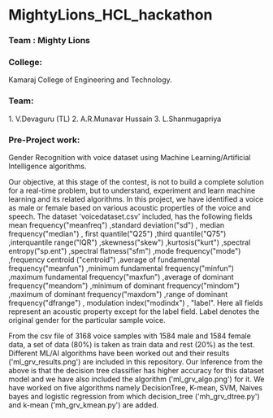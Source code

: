 # MightyLions_HCL_hackathon
<h3>Team : Mighty Lions</h3>
<h3>College:</h3>
Kamaraj College of Engineering and Technology.

<h3>Team:</h3>
1. V.Devaguru (TL)
2. A.R.Munavar Hussain
3. L.Shanmugapriya

<h3>Pre-Project work:</h3>
Gender Recognition with voice dataset using Machine Learning/Artificial Intelligence algorithms.


Our objective, at this stage of the contest, is not to build a complete solution for a real-time problem, but to understand, experiment and learn machine learning and its related algorithms. In this project, we have identified a voice as male or female based on various acoustic properties of the voice and speech. The dataset 'voicedataset.csv' included, has the following fields mean frequency("meanfreq") ,standard deviation("sd") , median frequency("median") , first quantile("Q25") ,third quantile("Q75") ,interquantile range("IQR") ,skewness("skew") ,kurtosis("kurt") ,spectral entropy("sp.ent") ,spectral flatness("sfm") ,mode frequency("mode") ,frequency centroid ("centroid") ,average of fundamental frequency("meanfun") ,minimum fundamental frequency("minfun") ,maximum fundamental frequency("maxfun") ,average of dominant frequency("meandom") ,minimum of dominant frequency("mindom") ,maximum of dominant frequency("maxdom") ,range of dominant frequency("dfrange") , modulation index("modindx") , "label". Here all fields represent an acoustic property except for the label field. Label denotes the original gender for the particular sample voice.

From the csv file of 3168 voice samples with 1584 male and 1584 female data, a set of data (80%) is taken as train data and rest (20%) as the test. Different ML/AI algorithms have been worked out and their results ('ml_grv_results.png') are included in this repository. Our Inference from the above is that the decision tree classifier has higher accuracy for this dataset model and we have also included the algorithm ('ml_grv_algo.png') for it. We have worked on five algorithms namely DecisionTree, K-mean, SVM, Naives bayes and logistic regression from which decision_tree ('mh_grv_dtree.py') and k-mean ('mh_grv_kmean.py') are added. 
